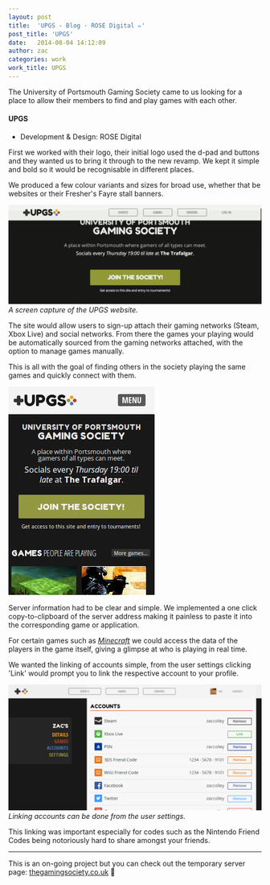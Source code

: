 ```yaml
---
layout: post
title:  'UPGS - Blog · ROSE Digital ✏'
post_title: 'UPGS'
date:   2014-08-04 14:12:09
author: zac
categories: work
work_title: UPGS
---
```


The University of Portsmouth Gaming Society came to us looking for a place to allow their members to find and play games with each other.

<div class="blog-work">
	<h4 class="UPGS">UPGS</h4>
	<ul>
		<li>Development &amp; Design: ROSE Digital</li>
	</ul>
</div>

First we worked with their logo, their initial logo used the d-pad and buttons and they wanted us to bring it through to the new revamp. We kept it simple and bold so it would be recognisable in different places.

We produced a few colour variants and sizes for broad use, whether that be websites or their Fresher's Fayre stall banners.

<img class="img-screen" src="/assets/upgs/upgs-screen-animated.gif" alt="A screen capture of the UPGS website">
<em class="caption">A screen capture of the UPGS website.</em>

The site would allow users to sign-up attach their gaming networks (Steam, Xbox Live) and social networks. From there the games your playing would be automatically sourced from the gaming networks attached, with the option to manage games manually.

This is all with the goal of finding others in the society playing the same games and quickly connect with them.

<img class="img-right img-screen" src="/assets/upgs/upgs-screen-mobile.png" alt="Screenshot of the UPGS website at a typical mobile screen size">

Server information had to be clear and simple. We implemented a one click copy-to-clipboard of the server address making it painless to paste it into the corresponding game or application.

For certain games such as _[Minecraft](http://minecraft.net)_ we could access the data of the players in the game itself, giving a glimpse at who is playing in real time.

We wanted the linking of accounts simple, from the user settings clicking 'Link' would prompt you to link the respective account to your profile.

<img class="img-screen" src="/assets/upgs/upgs-screen-desktop.png" alt="Screenshot of the UPGS website at a typical desktop screen size">
<em class="caption">Linking accounts can be done from the user settings.</em>

This linking was important especially for codes such as the Nintendo Friend Codes being notoriously hard to share amongst your friends.

* * *

This is an on-going project but you can check out the temporary server page: [thegamingsociety.co.uk](http://thegamingsociety.co.uk) :link: